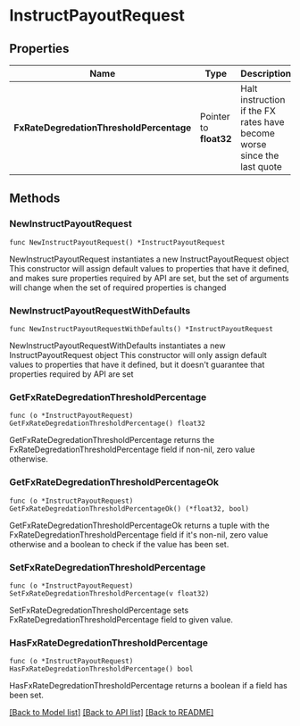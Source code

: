 # InstructPayoutRequest

## Properties

Name | Type | Description | Notes
------------ | ------------- | ------------- | -------------
**FxRateDegredationThresholdPercentage** | Pointer to **float32** | Halt instruction if the FX rates have become worse since the last quote | [optional] 

## Methods

### NewInstructPayoutRequest

`func NewInstructPayoutRequest() *InstructPayoutRequest`

NewInstructPayoutRequest instantiates a new InstructPayoutRequest object
This constructor will assign default values to properties that have it defined,
and makes sure properties required by API are set, but the set of arguments
will change when the set of required properties is changed

### NewInstructPayoutRequestWithDefaults

`func NewInstructPayoutRequestWithDefaults() *InstructPayoutRequest`

NewInstructPayoutRequestWithDefaults instantiates a new InstructPayoutRequest object
This constructor will only assign default values to properties that have it defined,
but it doesn't guarantee that properties required by API are set

### GetFxRateDegredationThresholdPercentage

`func (o *InstructPayoutRequest) GetFxRateDegredationThresholdPercentage() float32`

GetFxRateDegredationThresholdPercentage returns the FxRateDegredationThresholdPercentage field if non-nil, zero value otherwise.

### GetFxRateDegredationThresholdPercentageOk

`func (o *InstructPayoutRequest) GetFxRateDegredationThresholdPercentageOk() (*float32, bool)`

GetFxRateDegredationThresholdPercentageOk returns a tuple with the FxRateDegredationThresholdPercentage field if it's non-nil, zero value otherwise
and a boolean to check if the value has been set.

### SetFxRateDegredationThresholdPercentage

`func (o *InstructPayoutRequest) SetFxRateDegredationThresholdPercentage(v float32)`

SetFxRateDegredationThresholdPercentage sets FxRateDegredationThresholdPercentage field to given value.

### HasFxRateDegredationThresholdPercentage

`func (o *InstructPayoutRequest) HasFxRateDegredationThresholdPercentage() bool`

HasFxRateDegredationThresholdPercentage returns a boolean if a field has been set.


[[Back to Model list]](../README.md#documentation-for-models) [[Back to API list]](../README.md#documentation-for-api-endpoints) [[Back to README]](../README.md)


